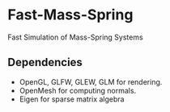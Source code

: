 # Fast-Mass-Spring

Fast Simulation of Mass-Spring Systems

## Dependencies

- OpenGL, GLFW, GLEW, GLM for rendering.
- OpenMesh for computing normals.
- Eigen for sparse matrix algebra
